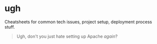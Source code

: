 # ugh
Cheatsheets for common tech issues, project setup, deployment process stuff.

> Ugh, don't you just hate setting up Apache *again*?
